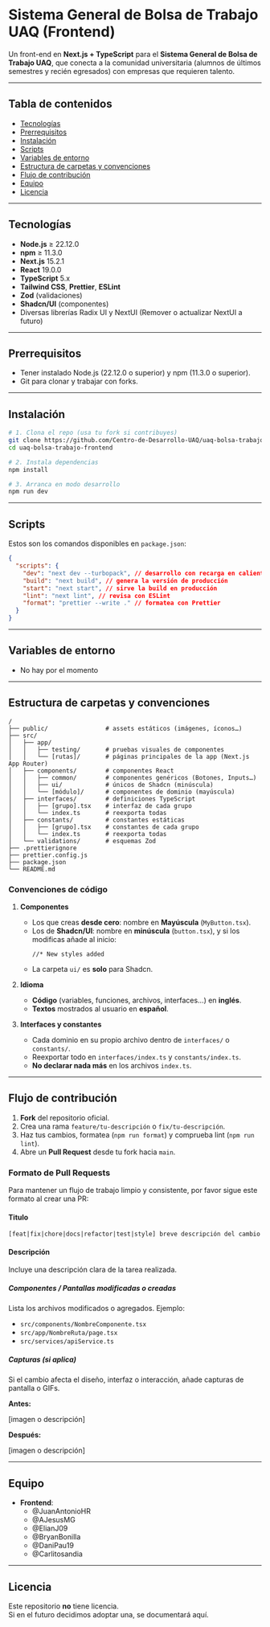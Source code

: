 # Sistema General de Bolsa de Trabajo UAQ (Frontend)

Un front-end en **Next.js + TypeScript** para el **Sistema General de Bolsa de Trabajo UAQ**, que conecta a la comunidad universitaria (alumnos de últimos semestres y recién egresados) con empresas que requieren talento.

---

## Tabla de contenidos

- [Tecnologías](#tecnologías)
- [Prerrequisitos](#prerrequisitos)
- [Instalación](#instalación)
- [Scripts](#scripts)
- [Variables de entorno](#variables-de-entorno)
- [Estructura de carpetas y convenciones](#estructura-de-carpetas-y-convenciones)
- [Flujo de contribución](#flujo-de-contribión)
- [Equipo](#equipo)
- [Licencia](#licencia)

---

## Tecnologías

- **Node.js** ≥ 22.12.0
- **npm** ≥ 11.3.0
- **Next.js** 15.2.1
- **React** 19.0.0
- **TypeScript** 5.x
- **Tailwind CSS**, **Prettier**, **ESLint**
- **Zod** (validaciones)
- **Shadcn/UI** (componentes)
- Diversas librerías Radix UI y NextUI (Remover o actualizar NextUI a futuro)

---

## Prerrequisitos

- Tener instalado Node.js (22.12.0 o superior) y npm (11.3.0 o superior).
- Git para clonar y trabajar con forks.

---

## Instalación

```bash
# 1. Clona el repo (usa tu fork si contribuyes)
git clone https://github.com/Centro-de-Desarrollo-UAQ/uaq-bolsa-trabajo-frontend.git
cd uaq-bolsa-trabajo-frontend

# 2. Instala dependencias
npm install

# 3. Arranca en modo desarrollo
npm run dev
```

---

## Scripts

Estos son los comandos disponibles en `package.json`:

```json
{
  "scripts": {
    "dev": "next dev --turbopack", // desarrollo con recarga en caliente
    "build": "next build", // genera la versión de producción
    "start": "next start", // sirve la build en producción
    "lint": "next lint", // revisa con ESLint
    "format": "prettier --write ." // formatea con Prettier
  }
}
```

---

## Variables de entorno

- No hay por el momento

---

## Estructura de carpetas y convenciones

```
/
├── public/                # assets estáticos (imágenes, íconos…)
├── src/
│   ├── app/
│   │   ├── testing/       # pruebas visuales de componentes
│   │   └── [rutas]/       # páginas principales de la app (Next.js App Router)
│   ├── components/        # componentes React
│   │   ├── common/        # componentes genéricos (Botones, Inputs…)
│   │   ├── ui/            # únicos de Shadcn (minúscula)
│   │   └── [módulo]/      # componentes de dominio (mayúscula)
│   ├── interfaces/        # definiciones TypeScript
│   │   ├── [grupo].tsx    # interfaz de cada grupo
│   │   └── index.ts       # reexporta todas
│   ├── constants/         # constantes estáticas
│   │   ├── [grupo].tsx    # constantes de cada grupo
│   │   └── index.ts       # reexporta todas
│   └── validations/       # esquemas Zod
├── .prettierignore
├── prettier.config.js
├── package.json
└── README.md
```

### Convenciones de código

1. **Componentes**

   - Los que creas **desde cero**: nombre en **Mayúscula** (`MyButton.tsx`).
   - Los de **Shadcn/UI**: nombre en **minúscula** (`button.tsx`), y si los modificas añade al inicio:
     ```tsx
     //* New styles added
     ```
   - La carpeta `ui/` es **solo** para Shadcn.

2. **Idioma**

   - **Código** (variables, funciones, archivos, interfaces…) en **inglés**.
   - **Textos** mostrados al usuario en **español**.

3. **Interfaces y constantes**
   - Cada dominio en su propio archivo dentro de `interfaces/` o `constants/`.
   - Reexportar todo en `interfaces/index.ts` y `constants/index.ts`.
   - **No declarar nada más** en los archivos `index.ts`.

---

## Flujo de contribución

1. **Fork** del repositorio oficial.
2. Crea una rama `feature/tu-descripción` o `fix/tu-descripción`.
3. Haz tus cambios, formatea (`npm run format`) y comprueba lint (`npm run lint`).
4. Abre un **Pull Request** desde tu fork hacia `main`.

### Formato de Pull Requests

Para mantener un flujo de trabajo limpio y consistente, por favor sigue este formato al crear una PR:

#### Titulo

`[feat|fix|chore|docs|refactor|test|style] breve descripción del cambio`

#### Descripción

Incluye una descripción clara de la tarea realizada.

##### Componentes / Pantallas modificadas o creadas

Lista los archivos modificados o agregados. Ejemplo:

- `src/components/NombreComponente.tsx`
- `src/app/NombreRuta/page.tsx`
- `src/services/apiService.ts`

##### Capturas (si aplica)

Si el cambio afecta el diseño, interfaz o interacción, añade capturas de pantalla o GIFs.

**Antes:**

[imagen o descripción]

**Después:**

[imagen o descripción]

---

## Equipo

- **Frontend**:
  - @JuanAntonioHR
  - @AJesusMG
  - @ElianJ09
  - @BryanBonilla
  - @DaniPau19
  - @Carlitosandia

---

## Licencia

Este repositorio **no** tiene licencia.  
Si en el futuro decidimos adoptar una, se documentará aquí.
